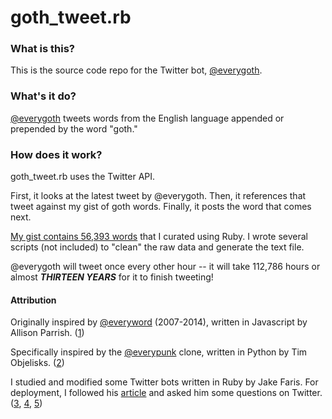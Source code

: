 # goth_tweet.rb

### What is this?

This is the source code repo for the Twitter bot, [@everygoth](twitter.com/everygoth).

### What's it do?

[@everygoth](twitter.com/everygoth) tweets words from the English language appended or prepended by the word "goth."

### How does it work?

goth_tweet.rb uses the Twitter API.

First, it looks at the latest tweet by @everygoth. Then, it references that tweet against my gist of goth words. Finally, it posts the word that comes next.

[My gist contains 56,393 words](https://gist.github.com/ajtran303/d7a6ae0c957d2dc53dc17dab688d4db3) that I curated using Ruby. I wrote several scripts (not included) to "clean" the raw data and generate the text file.

@everygoth will tweet once every other hour -- it will take 112,786 hours or almost ***THIRTEEN YEARS*** for it to finish tweeting!

#### Attribution

Originally inspired by [@everyword](twitter.com/everyword) (2007-2014), written in Javascript by Allison Parrish. ([1](https://github.com/aparrish/everywordbot))

Specifically inspired by the [@everypunk](twitter.com/everypunk) clone, written in Python by Tim Objelisks. ([2](https://github.com/Objelisks/everypunk))

I studied and modified some Twitter bots written in Ruby by Jake Faris. For deployment, I followed his [article](https://farisj.github.io/quick_start_guide_on_making_a_twitter_bot/) and asked him some questions on Twitter. ([3](https://github.com/farisj/realness_bot),
[4](https://github.com/farisj/every_orb_bot),
[5](https://github.com/farisj/bot_me_daddy))
